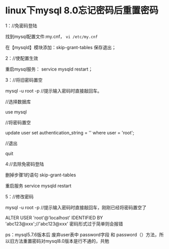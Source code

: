 # linux下mysql 8.0忘记密码后重置密码



1：//免密码登陆

找到mysql配置文件:my.cnf，
`vi /etc/my.cnf`

在【mysqld】模块添加：skip-grant-tables   保存退出；

2：//使配置生效

重启mysql服务：  service mysqld restart；

3：//将旧密码置空

mysql -u root -p    //提示输入密码时直接敲回车。

//选择数据库

use mysql

//将密码置空

update user set authentication_string = '' where user = 'root';

//退出

quit

4://去除免密码登陆

删掉步骤1的语句  skip-grant-tables

重启服务  service mysqld restart

5：//修改密码

mysql -u root -p  //提示输入密码时直接敲回车，刚刚已经将密码置空了

ALTER USER 'root'@'localhost' IDENTIFIED BY 'abc123@xxx';//'abc123@xxx'  密码形式过于简单则会报错

ps：mysql5.7.6版本后 废弃user表中 password字段 和 password（）方法，所以旧方法重置密码对mysql8.0版本是行不通的，共勉